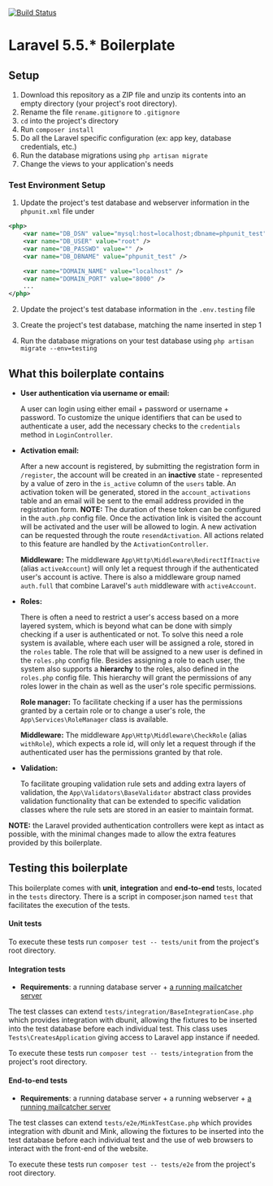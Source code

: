 [![Build Status](https://travis-ci.org/PedroHenriques/Laravel_boilerplate.svg?branch=master)](https://travis-ci.org/PedroHenriques/Laravel_boilerplate)

# Laravel 5.5.* Boilerplate

## Setup

1. Download this repository as a ZIP file and unzip its contents into an empty directory (your project's root directory).
2. Rename the file `rename.gitignore` to `.gitignore`
3. `cd` into the project's directory
4. Run `composer install`
5. Do all the Laravel specific configuration (ex: app key, database credentials, etc.)
6. Run the database migrations using `php artisan migrate`
7. Change the views to your application's needs

### Test Environment Setup

1. Update the project's test database and webserver information in the `phpunit.xml` file under

```xml
<php>
    <var name="DB_DSN" value="mysql:host=localhost;dbname=phpunit_test" />
    <var name="DB_USER" value="root" />
    <var name="DB_PASSWD" value="" />
    <var name="DB_DBNAME" value="phpunit_test" />

    <var name="DOMAIN_NAME" value="localhost" />
    <var name="DOMAIN_PORT" value="8000" />
    ...
</php>
```

2. Update the project's test database information in the `.env.testing` file

3. Create the project's test database, matching the name inserted in step 1

4. Run the database migrations on your test database using `php artisan migrate --env=testing`

## What this boilerplate contains

- **User authentication via username or email:**

  A user can login using either email + password or username + password.
  To customize the unique identifiers that can be used to authenticate a user, add the necessary checks to the `credentials` method in `LoginController`.

- **Activation email:**

  After a new account is registered, by submitting the registration form in `/register`, the account will be created in an **inactive** state - represented by a value of zero in the `is_active` column of the `users` table.
  An activation token will be generated, stored in the `account_activations` table and an email will be sent to the email address provided in the registration form.
  **NOTE:** The duration of these token can be configured in the `auth.php` config file.
  Once the activation link is visited the account will be activated and the user will be allowed to login.
  A new activation can be requested through the route `resendActivation`.
  All actions related to this feature are handled by the `ActivationController`.

  **Middleware:**
  The middleware `App\Http\Middleware\RedirectIfInactive` (alias `activeAccount`) will only let a request through if the authenticated user's account is active.
  There is also a middleware group named `auth.full` that combine Laravel's `auth` middleware with `activeAccount`.

- **Roles:**

  There is often a need to restrict a user's access based on a more layered system, which is beyond what can be done with simply checking if a user is authenticated or not.
  To solve this need a role system is available, where each user will be assigned a role, stored in the `roles` table.
  The role that will be assigned to a new user is defined in the `roles.php` config file.
  Besides assigning a role to each user, the system also supports a **hierarchy** to the roles, also defined in the `roles.php` config file. This hierarchy will grant the permissions of any roles lower in the chain as well as the user's role specific permissions.

  **Role manager:**
  To facilitate checking if a user has the permissions granted by a certain role or to change a user's role, the `App\Services\RoleManager` class is available.

  **Middleware:**
  The middleware `App\Http\Middleware\CheckRole` (alias `withRole`), which expects a role id, will only let a request through if the authenticated user has the permissions granted by that role.

- **Validation:**

  To facilitate grouping validation rule sets and adding extra layers of validation, the `App\Validators\BaseValidator` abstract class provides validation functionality that can be extended to specific validation classes where the rule sets are stored in an easier to maintain format.

**NOTE:** the Laravel provided authentication controllers were kept as intact as possible, with the minimal changes made to allow the extra features provided by this boilerplate.

## Testing this boilerplate

This boilerplate comes with **unit**, **integration** and **end-to-end** tests, located in the `tests` directory.
There is a script in composer.json named `test` that facilitates the execution of the tests.

#### Unit tests

To execute these tests run `composer test -- tests/unit` from the project's root directory.

#### Integration tests

- **Requirements**: a running database server + [a running mailcatcher server](https://mailcatcher.me/ "Mailcatcher's Homepage")

The test classes can extend `tests/integration/BaseIntegrationCase.php` which provides integration with dbunit, allowing the fixtures to be inserted into the test database before each individual test.
This class uses `Tests\CreatesApplication` giving access to Laravel app instance if needed.

To execute these tests run `composer test -- tests/integration` from the project's root directory.

#### End-to-end tests

- **Requirements**: a running database server + a running webserver + [a running mailcatcher server](https://mailcatcher.me/ "Mailcatcher's Homepage")

The test classes can extend `tests/e2e/MinkTestCase.php` which provides integration with dbunit and Mink, allowing the fixtures to be inserted into the test database before each individual test and the use of web browsers to interact with the front-end of the website.

To execute these tests run `composer test -- tests/e2e` from the project's root directory.